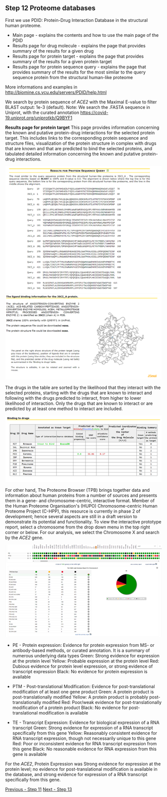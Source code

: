 ## Step 12 Proteome databases

First we use PDID: Protein-Drug Interaction Database in the structural human proteome. 

* Main page - explains the contents and how to use the main page of the PDID
* Results page for drug molecule - explains the page that provides summary of the results for a given drug
* Results page for protein target - explains the page that provides summary of the results for a given protein target
* Results page for protein sequence query - explains the page that provides summary of the results for the most similar to the query sequence protein from the structural human-like proteome

More informations and examples in <http://biomine.cs.vcu.edu/servers/PDID/help.html>

We search by protein sequence of *ACE2* with the Maximal E-value to filter BLAST output: 1e-3 (default).
Note: We search the .FASTA sequence in Uniprot, with the curated annotation <https://covid-19.uniprot.org/uniprotkb/Q9BYF1>

**Results page for protein target**
This page provides information concerning the known and putative protein-drug interactions for the selected protein target. This includes links to the corresponding protein sequence and structure files, visualization of the protein structure in complex with drugs that are known and that are predicted to bind the selected proteins, and tabulated detailed information concerning the known and putative protein-drug interactions. 

<img src= "./images/pdid-1.PNG">
<img src= "./images/pdid02.PNG">

The drugs in the table are sorted by the likelihood that they interact with the selected proteins, starting with the drugs that are known to interact and following with the drugs predicted to interact, from higher to lower likelihood of interaction. Only the drugs that are known to interact or are predicted by at least one method to interact are included.

<img src= "./images/pdid3.PNG">

For other hand, The Proteome Browser (TPB) brings together data and information about human proteins from a number of sources and presents them in a gene- and chromosome-centric, interactive format. Member of the Human Proteome Organisation's (HUPO) Chromosome-centric Human Proteome Project (C-HPP), this resource is currently in phase 2 of development; hence several aspects are still in a draft version to demonstrate its potential and functionality. To view the interactive prototype report, select a chromosome from the drop down menu in the top right corner or below.
For our analysis, we select the Chromosome X and search by the *ACE2* gene.

<img src= "./images/thpb-1.PNG">

* PE - Protein expression: Evidence for protein expression from MS- or antibody-based methods, or curated annotation. It is a summary of numerous underlying data types
Green: Strong evidence for expression at the protein level
Yellow: Probable expression at the protein level
Red: Dubious evidence for protein level expression, or strong evidence of transcript expression
Black: No evidence for protein expression is available

* PTM - Post-translational Modification: Evidence for post-translational modification of at least one gene product
Green: A protein product is post-translationally modified
Yellow: A protein product is probably post-translationally modified
Red: Poor/weak evidence for post-translationally modification of a protein product
Black: No evidence for post-translational modification is available

* TE - Transcript Expression: Evidence for biological expression of a RNA transcript
Green: Strong evidence for expression of a RNA transcript specifically from this gene
Yellow: Reasonably consistent evidence for RNA transcript expression, though not necessarily unique to this gene
Red: Poor or inconsistent evidence for RNA transcript expression from this gene
Black: No reasonable evidence for RNA expression from this gene is available

For the *ACE2*, Protein Expression was Strong evidence for expression at the protein level; no evidence for post-translational modification is available in the database, and strong evidence for expression of a RNA transcript specifically from this gene.


[Previous - Step 11](./page11.md) [Next - Step 13](./page13.md)
